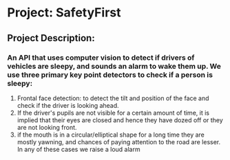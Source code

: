 # Project: SafetyFirst
## Project Description: 
### An API that uses computer vision to detect if drivers of vehicles are sleepy, and sounds an alarm to wake them up. We use three primary key point detectors to check if a person is sleepy: 
1. Frontal face detection: to detect the tilt and position of the face and check if the driver is looking ahead. 
2. If the driver's pupils are not visible for a certain amount of time, it is implied that their eyes are closed and hence they have dozed off or they are not looking front. 
3. if the mouth is in a circular/elliptical shape for a long time they are mostly yawning, and chances of paying attention to the road are lesser. In any of these cases we raise a loud alarm 